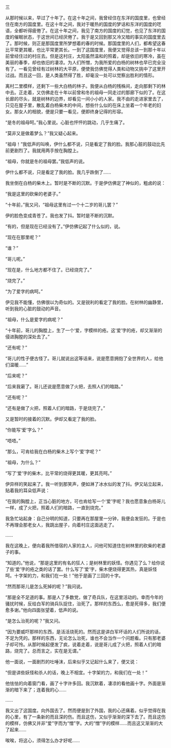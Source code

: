 三

  

从那时候以来，早过了十年了。在这十年之间，我曾经住在东洋的国度里，也曾经住在南方的国度里。在这十年之间，我对于暖热的国度的梦话和东洋的国度的呓语，全都听得疲倦了。在这十年之间，我见了南方的国度的幻觉，也见了东洋的国度的催眠状态，于这世间已经厌倦了。我于是又回到那又冷又暗的事实的国度里去了。那时候，则正是那国度里所梦想着的春的时候。那国度里的人们，都希望这春比平常更其暖，也比平常更其长。一到了这国度里，我便又觉得总该一到那十年以前曾经住过的村庄去。但是这村庄，太阳虽然温和的照着，却是依旧的寒冷，虽在美丽的春季，却也依旧的凄凉。为人们所憎，为我所爱的白杨的树林也早已完全没有了。一看见曾经有过树林的大平原，便使我仿佛觉得人类和动物又挑中了这里开过战。而且这一回，是人类虽然得了胜，却毫没一处可以觉察出胜利的情形。

离村二里模样，还剩下一些大白杨的林子。我便从白杨的残株间，走向那剩下的林中去。正走着，又仿佛走在十年以前曾和冬的祖母一同走过的那廊下似的了。在这长廊的尽头，就是树林的边界，却看见一间小小的人家。我不由的走进家里去了，只见在屋子里，散乱着白杨柴木的中间，想些什么似的在床上坐着一个年老的妇女。那女人的相貌，便是只要一看见，便即终身记得的形容。

“是冬的祖母呵。”我心里说。心脏也怦怦的跳动，几乎生痛了。

“莫非又是做着梦么？”我又疑心起来。

“祖母！”我低声的叫唤，伊什么都不说，只是看定了我的脸。我那心脏的鼓动比先前更剧烈了。我就用两手按在胸膛上。

“祖母，你就是冬的祖母罢。”我低声的说。

伊什么都不说，只是看定了我的脸。我几乎跌倒了……

我坐倒在白杨的柴木上。暂时是不断的沉默。于是伊仿佛定了神似的，粗卤的说：

“我是这里的砍柴的老婆子。”

“十年前，”我又问，“祖母这里有过一个十二岁的哥儿罢？”

伊的脸色变成青苍了。我也发了抖。暂时是不断的沉默。

“有的，但是现在已经没有了。”伊仿佛记起了什么似的，说。

“现在在那里呢？”

“谁？”

“哥儿呢。”

“现在是，什么地方都不住了。已经烧完了。”

“烧完了。”

“为了爱字的病呵。”

伊见我不能懂，仿佛很以为奇似的。又是锐利的看定了我的脸。在树林的幽静里，听到我的心脏的鼓动的声音。

“祖母，什么是爱字的病呢？”

“十年前，哥儿的胸膛上，生了一个‘爱，字模样的疮。这‘爱’字的疮，却又渐渐的侵进胸膛的深处去了。”

“还有呢？”

“哥儿的性子便古怪了。哥儿就说出这等话来，说是愿意拥抱了全世界的人，给他们温暖……”

“后来呢？”

“后来我窘了。哥儿还说是愿意做了火把，去照人们的暗路。”

“还有呢？”

“还有是做了火把，照着人们的暗路，于是烧完了。”

又是暂时的接着的沉默。伊却又看定了我的脸。

“你能写‘爱’字么？”

“唔唔。”

“那么，可肯给我在白杨的柴木上写个‘爱’字呢？”

“祖母，为什么？”

“写了‘爱’字的柴木，比平常的烧得更其暖，更其亮呵。”

伊异样的笑起来了。我一听到那笑声，便如淋了冰水似的发了抖。伊又站立起来，贴着我的耳朵低声说：

“在我的胸膛上，正当心脏的地方，可也肯给写一个‘爱’字呢？我也愿意象白杨哥儿一样，成了火把，照着人们的暗路，一直到烧完。”

我急忙站起身：自己分明的知道，只要再在那屋里一分钟，我便会发狂的。于是也不再理会那老女人，我跳出屋子，向着村庄这面逃走了。

……

我在这晚上，便向着我所借宿的人家的主人，问他可知道住在树林里的砍柴的老婆子的事。

“知道的。”他说，“那是这里的有名的狂人；是树林里的妖怪。你遇见了么？给你说了些‘爱’字的疮之类的话了罢。什么写了‘爱’字，柴木便烧得更其热，真是妖怪呵。十字架的力，和我们在一处！”他于是画了三回的十字。

“然而那哥儿是怎么死掉的呢？”我问说。

“那是全不足道的事。那是人了多数党，做了奇兵队，在这里活动的。幸而今年的骚扰时候，反给白军的骑兵队捉住，治死了。那样的东西么，愈是死得多，我们便愈多谢。”他向四面张望着，低声的说。

“是怎么治死的呢？”我又问。

“因为要威吓那样的东西，是活活烧死的。然而这是讲白军坏话的人们所说的话，不足为凭的。那样的东西，无论怎么治死，谁也不会当作一个问题看。只有那老婆子却可怜。从那时候起便发了疯，说着走着，说是哥儿成了火把，照着人们的暗路，烧完了。总而言之，实在是无谓。”

他一面说，一面剧烈的吐唾沫，后来似乎又记起什么来了，便又说：

“但是讲些妖怪和杀人的话，晚上不相宜。十字架的力，和我们在一处！”

他怯怯的向着窗门看，画了十字许多回。我沉默着，凄凉的看他画十字。外面是渐渐的暗下来了；连着我的心……

……

我又出了这国度。向外国去了。然而便是到了外国，我的心还痛着。似乎觉得在我的心里，有了一条新的而且深的伤。而且这伤，又似乎渐渐的深下去了。而且这伤的模样，仿佛又并非“爱”字而为“憎”字。大的“憎”字的模样……而且这又渐渐的大了起来……

唉唉，将这心，须得怎么办才好呢……